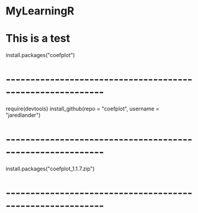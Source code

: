 # MyLearningR
# This is a test
install.packages("coefplot")

# ---------------------------------------------------------- #

require(devtools)
install_github(repo = "coefplot", username = "jaredlander")

# ---------------------------------------------------------- #

install.packages("coefplot_1.1.7.zip")

# ---------------------------------------------------------- #
